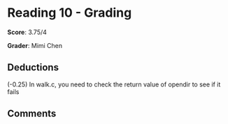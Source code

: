 Reading 10 - Grading
========================
**Score**: 3.75/4

**Grader**: Mimi Chen


Deductions
------------------
(-0.25) In walk.c, you need to check the return value of opendir to see if it fails


Comments
------------------
